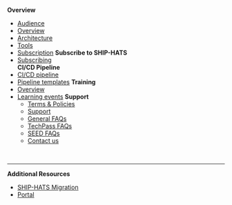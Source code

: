 **Overview**
  - [Audience](audience)
  - [Overview](ship-hats-overview)
  - [Architecture](architecture)
  - [Tools](ship-hats-tools)
  - [Subscription](subscription)
**Subscribe to SHIP-HATS**  
  - [Subscribing](subscribing-to-ship-hats)  
**CI/CD Pipeline**
- [CI/CD pipeline](ci-cd-pipeline)  
- [Pipeline templates](pipeline-templates)
**Training**
- [Overview](training)
- [Learning events](learning-events)
**Support**
  - [Terms & Policies](terms-and-policies)
  - [Support](support)
  - [General FAQs](general-faqs)
  - [TechPass FAQs](techpass-faqs)    
  - [SEED FAQs](seed-faqs)
  - [Contact us](contact-us) 

&nbsp;

---
**Additional Resources**
  - [SHIP-HATS Migration](https://docs.developer.tech.gov.sg/docs/ship-hats-migration/)  
  - [Portal](https://docs.developer.tech.gov.sg/docs/ship-hats-portal/#/ship-hats-portal-overview) 

<!--
- [Self-paced trainings](self-paced-trainings)

-->  